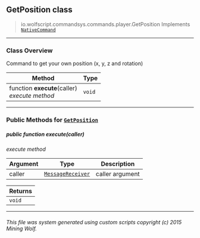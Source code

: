 ## GetPosition __class__

>io.wolfscript.commandsys.commands.player.GetPosition
>Implements [`NativeCommand`](..\..\NativeCommand.md)

---

### Class Overview

Command to get your own position (x, y, z and rotation)

Method | Type   
--- | :--- 
 function __execute__(caller) <br> _execute method_ | `void`



---


### Public Methods for [`GetPosition`](GetPosition.md)

##### <a id='execute'></a>public  function __execute__(caller)

_execute method_

Argument | Type | Description  
--- | --- | --- 
caller | [`MessageReceiver`](..\..\..\chat\MessageReceiver.md) | caller argument

Returns | 
--- | 
`void` |


---


###### This file was system generated using custom scripts copyright (c) 2015 Mining Wolf.
	

